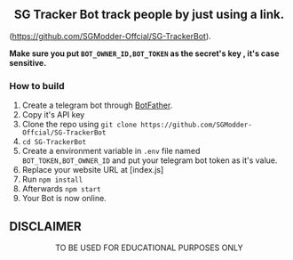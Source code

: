 <h2 align='center'>SG Tracker Bot track people by just using a link.</h2>

<div align="center">

</div>

(https://github.com/SGModder-Offcial/SG-TrackerBot). 

**Make sure you put `BOT_OWNER_ID,BOT_TOKEN` as the secret's key , it's case sensitive.**


### How to build
1. Create a telegram bot through [BotFather](https://t.me/BotFather).
1. Copy it's API key
1. Clone the repo using `git clone https://github.com/SGModder-Offcial/SG-TrackerBot`
1. `cd SG-TrackerBot`
1. Create a environment variable in `.env` file named `BOT_TOKEN,BOT_OWNER_ID` and put your telegram bot token as it's value.
1. Replace your website URL at [index.js]
1. Run `npm install`
1. Afterwards `npm start`
1. Your Bot is now online.



## DISCLAIMER
<p align="center">
 TO BE USED FOR EDUCATIONAL PURPOSES ONLY

</p>

